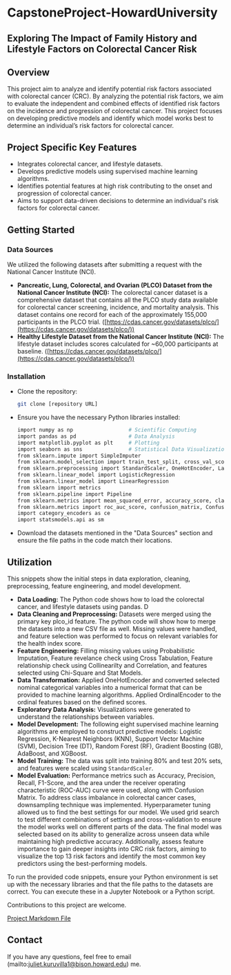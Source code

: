 # CapstoneProject-HowardUniversity
Exploring The Impact of Family History and Lifestyle Factors on Colorectal Cancer Risk
---
## Overview

This project aim to analyze and identify potential risk factors associated with colorectal cancer (CRC). By analyzing the potential risk factors, we aim to evaluate the independent and combined effects of identified risk factors on the incidence and progression of colorectal cancer. This project focuses on developing predictive models and identify which model works best to determine an individual’s risk factors for colorectal cancer. 

## Project Specific Key Features

- Integrates colorectal cancer, and lifestyle datasets.
- Develops predictive models using supervised machine learning algorithms.
- Identifies potential features at high risk contributing to the onset and progression of colorectal cancer.
- Aims to support data-driven decisions to determine an individual's risk factors for colorectal cancer.

## Getting Started

### Data Sources

We utilized the following datasets after submitting a request with the National Cancer Institute (NCI).

- **Pancreatic, Lung, Colorectal, and Ovarian (PLCO) Dataset from the National Cancer Institute (NCI):** The colorectal cancer dataset is a comprehensive dataset that contains all the PLCO study data available for colorectal cancer screening, incidence, and mortality analysis. This dataset contains one record for each of the approximately 155,000 participants in the PLCO trial. ([https://cdas.cancer.gov/datasets/plco/](https://cdas.cancer.gov/datasets/plco/))
- **Healthy Lifestyle Dataset from the National Cancer Institute (NCI):** The lifestyle dataset includes scores calculated for ~60,000 participants at baseline. ([https://cdas.cancer.gov/datasets/plco/](https://cdas.cancer.gov/datasets/plco/))

### Installation

- Clone the repository:
    ```bash
    git clone [repository URL]
    ```
- Ensure you have the necessary Python libraries installed:
    ```bash
    import numpy as np                  # Scientific Computing
    import pandas as pd                 # Data Analysis
    import matplotlib.pyplot as plt     # Plotting
    import seaborn as sns               # Statistical Data Visualization
    from sklearn.impute import SimpleImputer
    from sklearn.model_selection import train_test_split, cross_val_score, GridSearchCV
    from sklearn.preprocessing import StandardScaler, OneHotEncoder, LabelEncoder
    from sklearn.linear_model import LogisticRegression
    from sklearn.linear_model import LinearRegression
    from sklearn import metrics
    from sklearn.pipeline import Pipeline
    from sklearn.metrics import mean_squared_error, accuracy_score, classification_report
    from sklearn.metrics import roc_auc_score, confusion_matrix, ConfusionMatrixDisplay
    import category_encoders as ce
    import statsmodels.api as sm
    ```
- Download the datasets mentioned in the "Data Sources" section and ensure the file paths in the code match their locations.

## Utilization

This snippets show the initial steps in data exploration, cleaning, preprocessing, feature engineering, and model development.

- **Data Loading:** The Python code shows how to load the colorectal cancer, and lifestyle datasets using pandas. D
- **Data Cleaning and Preprocessing:** Datasets were merged using the primary key plco_id feature. The python code will show how to merge the datasets into a new CSV file as well. Missing values were handled, and feature selection was performed to focus on relevant variables for the health index score. 
- **Feature Engineering:** Filling missing values using Probabilistic Imputation, Feature revelance check using Cross Tabulation, Feature relationship check using Collinearilty and Correlation, and features selected using Chi-Square and Stat Models.
- **Data Transformation:** Applied OneHotEncoder and converted selected nominal categorical variables into a numerical format that can be provided to machine learning algorithms. Applied OrdinalEncoder to the ordinal features based on the defined scores. 
- **Exploratory Data Analysis:** Visualizations were generated to understand the relationships between variables.
- **Model Development:** The following eight supervised machine learning algorithms are employed to construct predictive models: Logistic Regression, K-Nearest Neighbors (KNN), Support Vector Machine (SVM), Decision Tree (DT), Random Forest (RF), Gradient Boosting (GB), AdaBoost, and XGBoost.
- **Model Training:** The data was split into training 80% and test 20% sets, and features were scaled using `StandardScaler`.
- **Model Evaluation:** Performance metrics such as Accuracy, Precision, Recall, F1-Score, and the area under the receiver operating characteristic (ROC-AUC) curve were used, along with Confusion Matrix. To address class imbalance in colorectal cancer cases, downsampling technique was implemented. Hyperparameter tuning allowed us to find the best settings for our model. We used grid search to test different combinations of settings and cross-validation to ensure the model works well on different parts of the data. The final model was selected based on its ability to generalize across unseen data while maintaining high predictive accuracy. Additionally, assess feature importance to gain deeper insights into CRC risk factors, aiming to visualize the top 13 risk factors and identify the most common key predictors using the best-performing models.

To run the provided code snippets, ensure your Python environment is set up with the necessary libraries and that the file paths to the datasets are correct. You can execute these in a Jupyter Notebook or a Python script.


Contributions to this project are welcome.

[Project Markdown File](https://github.com/JulietKuruvilla/CapstoneProject-HowardUniversity/blob/main/CapstoneCodebook_JKuruvilla.ipynb)


## Contact

If you have any questions, feel free to email (mailto:juliet.kuruvilla1@bison.howard.edu) me.
